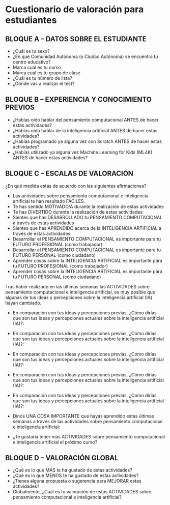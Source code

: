 # Cuestionario de valoración para estudiantes

## BLOQUE A – DATOS SOBRE EL ESTUDIANTE
- ¿Cuál es tu sexo?
- ¿En qué Comunidad Autónoma (o Ciudad Autónoma) se encuentra tu centro educativo?
- Marca cuál es tu curso
- Marca cuál es tu grupo de clase
- ¿Cuál es tu número de lista?
- ¿Dónde vas a realizar el test?

## BLOQUE B – EXPERIENCIA Y CONOCIMIENTO PREVIOS
- ¿Habías oído hablar del pensamiento computacional ANTES de hacer estas actividades? 
- ¿Habías oído hablar de la inteligencia artificial ANTES de hacer estas actividades?
- ¿Habías programado ya alguna vez con Scratch ANTES de hacer estas actividades? 
- ¿Habías utilizado ya alguna vez Machine Learning for Kids (ML4K) ANTES de hacer estas actividades?

## BLOQUE C – ESCALAS DE VALORACIÓN

¿En qué medida estás de acuerdo con las siguientes afirmaciones?
- Las actividades sobre pensamiento computacional e inteligencia artificial te han resultado FÁCILES.
- Te has sentido MOTIVADO/A durante la realización de estas actividades
- Te has DIVERTIDO durante la realización de estas actividades
- Sientes que has DESARROLLADO tu PENSAMIENTO COMPUTACIONAL a través de estas actividades
- Sientes que has APRENDIDO acerca de la INTELIGENCIA ARTIFICIAL a través de estas actividades
- Desarrollar el PENSAMIENTO COMPUTACIONAL es importante para tu FUTURO PROFESIONAL (como trabajador)
- Desarrollar el PENSAMIENTO COMPUTACIONAL es importante para tu FUTURO PERSONAL (como ciudadano)
- Aprender cosas sobre la INTELIGENCIA ARTIFICIAL es importante para tu FUTURO PROFESIONAL (como trabajador)
- Aprender cosas sobre la INTELIGENCIA ARTIFICIAL es importante para tu FUTURO PERSONAL (como ciudadano)

Tras haber realizado en las últimas semanas las ACTIVIDADES sobre pensamiento computacional e inteligencia artificial, es muy posible que algunas de tus ideas y percepciones sobre la inteligencia artificial (IA) hayan cambiado.
- En comparación con tus ideas y percepciones previas, ¿Cómo dirías que son tus ideas y percepciones actuales sobre la inteligencia artificial (IA)?:
- En comparación con tus ideas y percepciones previas, ¿Cómo dirías que son tus ideas y percepciones actuales sobre la inteligencia artificial (IA)?:
- En comparación con tus ideas y percepciones previas, ¿Cómo dirías que son tus ideas y percepciones actuales sobre la inteligencia artificial (IA)?:
- En comparación con tus ideas y percepciones previas, ¿Cómo dirías que son tus ideas y percepciones actuales sobre la inteligencia artificial (IA)?:
- En comparación con tus ideas y percepciones previas, ¿Cómo dirías que son tus ideas y percepciones actuales sobre la inteligencia artificial (IA)?:

- Dinos UNA COSA IMPORTANTE que hayas aprendido estas últimas semanas a través de las actividades sobre pensamiento computacional e inteligencia artificial:
- ¿Te gustaría tener más ACTIVIDADES sobre pensamiento computacional e inteligencia artificial el próximo curso?

## BLOQUE D – VALORACIÓN GLOBAL
- ¿Qué es lo que MÁS te ha gustado de estas actividades?
- ¿Qué es lo que MENOS te ha gustado de estas actividades?
- ¿Tienes alguna propuesta o sugerencia para MEJORAR estas actividades? 
- Globalmente, ¿Cuál es tu valoración de estas ACTIVIDADES sobre pensamiento computacional e inteligencia artificial?
